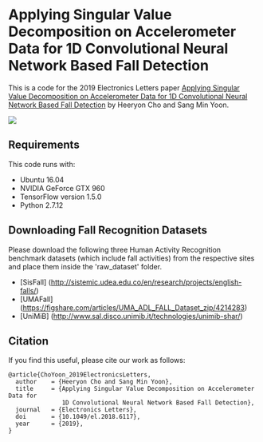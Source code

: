 # Applying Singular Value Decomposition on Accelerometer Data for 1D Convolutional Neural Network Based Fall Detection
This is a code for the 2019 Electronics Letters paper [Applying Singular Value Decomposition on Accelerometer Data for 1D Convolutional Neural Network Based Fall Detection](https://www.growkudos.com/publications/10.1049%25252Fel.2018.6117/reader) by Heeryon Cho and Sang Min Yoon.

![](https://github.com/heeryoncho/SVD_applied_fall_detection/blob/master/fig/LOSO_Accuracy.png)

## Requirements
This code runs with:
* Ubuntu 16.04
* NVIDIA GeForce GTX 960
* TensorFlow version 1.5.0
* Python 2.7.12

## Downloading Fall Recognition Datasets
Please download the following three Human Activity Recognition benchmark datasets (which include fall activities) from the respective sites and place them inside the 'raw_dataset' folder.
* [SisFall] (http://sistemic.udea.edu.co/en/research/projects/english-falls/)
* [UMAFall] (https://figshare.com/articles/UMA_ADL_FALL_Dataset_zip/4214283)
* [UniMiB] (http://www.sal.disco.unimib.it/technologies/unimib-shar/)

## Citation
If you find this useful, please cite our work as follows:
```
@article{ChoYoon_2019ElectronicsLetters,
  author    = {Heeryon Cho and Sang Min Yoon},
  title     = {Applying Singular Value Decomposition on Accelerometer Data for 
               1D Convolutional Neural Network Based Fall Detection},
  journal   = {Electronics Letters},
  doi       = {10.1049/el.2018.6117},
  year      = {2019},
}
```
